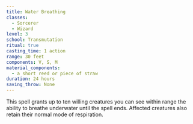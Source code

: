 ```yaml
---
title: Water Breathing
classes:
  - Sorcerer
  - Wizard
level: 3
school: Transmutation
ritual: true
casting_time: 1 action
range: 30 feet
components: V, S, M
material_components:
  - a short reed or piece of straw
duration: 24 hours
saving_throw: None
---
```


This spell grants up to ten willing creatures you can see within range the ability to breathe underwater until the spell ends. Affected creatures also retain their normal mode of respiration.
